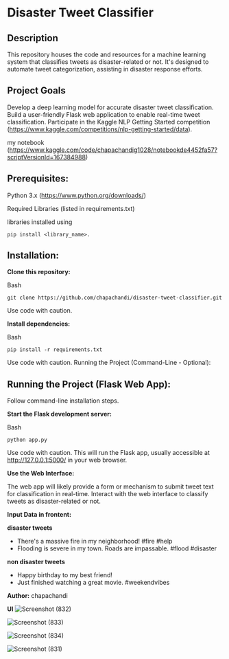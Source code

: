 # Disaster Tweet Classifier

## Description

This repository houses the code and resources for a machine learning system that classifies tweets as disaster-related or not. It's designed to automate tweet categorization, assisting in disaster response efforts.

## Project Goals

Develop a deep learning model for accurate disaster tweet classification.
Build a user-friendly Flask web application to enable real-time tweet classification.
Participate in the Kaggle NLP Getting Started competition (https://www.kaggle.com/competitions/nlp-getting-started/data).

my notebook (https://www.kaggle.com/code/chapachandig1028/notebookde4452fa57?scriptVersionId=167384988)

## Prerequisites:

Python 3.x (https://www.python.org/downloads/)

Required Libraries (listed in requirements.txt)

libraries installed using 
```
pip install <library_name>.
```

## Installation:

**Clone this repository:**

Bash
```
git clone https://github.com/chapachandi/disaster-tweet-classifier.git
```
Use code with caution.

**Install dependencies:**

Bash
```
pip install -r requirements.txt
```
Use code with caution.
Running the Project (Command-Line - Optional):


## Running the Project (Flask Web App):

Follow command-line installation steps.

**Start the Flask development server:**

Bash
```
python app.py
```
Use code with caution.
This will run the Flask app, usually accessible at http://127.0.0.1:5000/ in your web browser.

**Use the Web Interface:**

The web app will likely provide a form or mechanism to submit tweet text for classification in real-time. Interact with the web interface to classify tweets as disaster-related or not.

**Input Data in frontent:**

**disaster tweets**
- There's a massive fire in my neighborhood! #fire #help
- Flooding is severe in my town. Roads are impassable. #flood #disaster

**non disaster tweets** 
- Happy birthday to my best friend!
- Just finished watching a great movie. #weekendvibes


**Author:**
chapachandi

**UI**
![Screenshot (832)](https://github.com/chapachandi/disaster-tweet-classifier/assets/73926739/7efbd6b4-002c-4265-9516-27dea5614139)


![Screenshot (833)](https://github.com/chapachandi/disaster-tweet-classifier/assets/73926739/79e98d8e-9ff6-4b8d-80d6-9fe369241b83)


![Screenshot (834)](https://github.com/chapachandi/disaster-tweet-classifier/assets/73926739/fff0a65d-da04-4037-9a75-f65746a0c734)


![Screenshot (831)](https://github.com/chapachandi/disaster-tweet-classifier/assets/73926739/b3842e17-5f63-43cb-902f-1059a25d0a6e)
